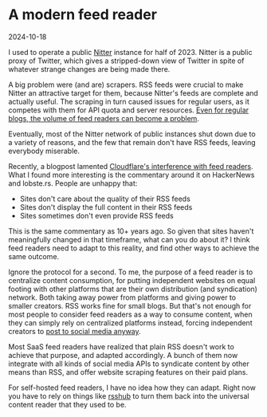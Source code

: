 A modern feed reader
====================

<time id=post-date>2024-10-18</time>

I used to operate a public [Nitter](https://github.com/zedeus/nitter) instance for half of 2023. Nitter is a public proxy of Twitter, which gives a stripped-down view of Twitter in spite of whatever strange changes are being made there.

A big problem were (and are) scrapers. RSS feeds were crucial to make Nitter an attractive target for them, because Nitter's feeds are complete and actually useful. The scraping in turn caused issues for regular users, as it competes with them for API quota and server resources. [Even for regular blogs, the volume of feed readers can become a problem](https://rachelbythebay.com/w/2024/06/28/fsr/).

Eventually, most of the Nitter network of public instances shut down due to a variety of reasons, and the few that remain don't have RSS feeds, leaving everybody miserable.

Recently, a blogpost lamented [Cloudflare's interference with feed readers](https://openrss.org/blog/using-cloudflare-on-your-website-could-be-blocking-rss-users). What I found more interesting is the commentary around it on HackerNews and lobste.rs. People are unhappy that:

* Sites don't care about the quality of their RSS feeds
* Sites don't display the full content in their RSS feeds
* Sites sometimes don't even provide RSS feeds

This is the same commentary as 10+ years ago. So given that sites haven't meaningfully changed in that timeframe, what can you do about it? I think feed readers need to adapt to this reality, and find other ways to achieve the same outcome.

Ignore the protocol for a second. To me, the purpose of a feed reader is to centralize content consumption,  for putting independent websites on equal footing with other platforms that are their own distribution (and syndication) network. Both taking away power from platforms and giving power to smaller creators. RSS works fine for small blogs. But that's not enough for most people to consider feed readers as a way to consume content, when they can simply rely on centralized platforms instead, forcing independent creators to [post to social media anyway](https://www.citationneeded.news/posse/).

Most SaaS feed readers have realized that plain RSS doesn't work to achieve that purpose, and adapted accordingly. A bunch of them now integrate with all kinds of social media APIs to syndicate content by other means than RSS, and offer website scraping features on their paid plans.

For self-hosted feed readers, I have no idea how they can adapt. Right now you have to rely on things like [rsshub](https://docs.rsshub.app/en/) to turn them back into the universal content reader that they used to be.
